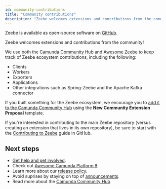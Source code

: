 ```yaml
---
id: community-contributions
title: "Community contributions"
description: "Zeebe welcomes extensions and contributions from the community!"
---
```


Zeebe is available as open-source software on [GitHub](https://github.com/camunda-cloud/zeebe).

Zeebe welcomes extensions and contributions from the community!

We use both the [Camunda Community Hub](https://github.com/Camunda-Community-Hub/community/) and [Awesome Zeebe](https://awesome.zeebe.io/) to keep track of Zeebe ecosystem contributions, including the following:

- Clients
- Workers
- Exporters
- Applications
- Other integrations such as Spring-Zeebe and the Apache Kafka connector

If you built something for the Zeebe ecosystem, we encourage you to [add it to the Camunda Community Hub](https://github.com/Camunda-Community-Hub/community/issues/new?assignees=&labels=&template=new-community-extension-proposal-template.md&title=) using the **New Community Extension Proposal** template.

If you're interested in contributing to the main Zeebe repository (versus creating an extension that lives in its own repository), be sure to start with the [Contributing to Zeebe](https://github.com/camunda-cloud/zeebe/blob/master/CONTRIBUTING.md) guide in GitHub.

## Next steps

- [Get help and get involved](get-help-get-involved.md).
- Check out [Awesome Camunda Platform 8](https://github.com/camunda-community-hub/awesome-camunda-cloud).
- Learn more about our [release policy](reference/release-policy.md).
- Avoid suprises by staying on top of [announcements](reference/announcements.md).
- Read more about the [Camunda Community Hub](https://camunda.com/blog/2021/03/introducing-the-camunda-community-hub/).
